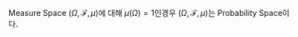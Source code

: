 Measure Space $(\Omega, \mathcal F, \mu)$에 대해 $\mu(\Omega) = 1$인경우 $(\Omega, \mathcal F, \mu)$는 Probability Space이다.